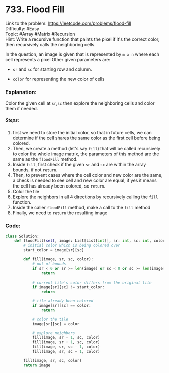 # 733. Flood Fill

Link to the problem: https://leetcode.com/problems/flood-fill  
Difficulty: #Easy  
Topic: #Array #Matrix #Recursion  
Hint: Write a recursive function that paints the pixel if it's the correct color, then recursively calls the neighboring cells.

In the question, an image is given that is represented by `m x n` where each cell represents a pixel
Other given parameters are:

- `sr` and `sc` for starting row and column.

* `color` for representing the new color of cells

### Explanation:

Color the given cell at `sr`,`sc` then explore the neighboring cells and color them if needed.

##### Steps:

1. first we need to store the initial color, so that in future cells, we can determine if the cell shares the same color as the first cell before being colored.
2. Then, we create a method (let's say `fill`) that will be called recursively to color the whole image matrix, the parameters of this method are the same as the `floodFill` method.
3. Inside `fill`, first check if the given `sr` and `sc` are within the array bounds, if not `return`.
4. Then, to prevent cases where the cell color and new color are the same, a check is needed to see cell and new color are equal, if yes it means the cell has already been colored, so `return`.
5. Color the tile
6. Explore the neighbors in all 4 directions by recursively calling the `fill` function.
7. Inside the caller `floodFill` method, make a call to the `fill` method
8. Finally, we need to `return` the resulting image

### Code:

```python
class Solution:
    def floodFill(self, image: List[List[int]], sr: int, sc: int, color: int) -> List[List[int]]:
        # initial color which is being colored over
        start_color = image[sr][sc]

        def fill(image, sr, sc, color):
            # out of bounds
            if sr < 0 or sr >= len(image) or sc < 0 or sc >= len(image[0]):
                return

            # current tile's color differs from the original tile
            if image[sr][sc] != start_color:
                return

            # tile already been colored
            if image[sr][sc] == color:
                return

            # color the tile
            image[sr][sc] = color

            # explore neighbors
            fill(image, sr - 1, sc, color)
            fill(image, sr + 1, sc, color)
            fill(image, sr, sc - 1, color)
            fill(image, sr, sc + 1, color)

        fill(image, sr, sc, color)
        return image
```
